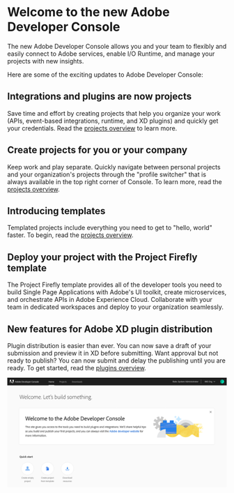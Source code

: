 # Welcome to the new Adobe Developer Console

The new Adobe Developer Console allows you and your team to flexibly and easily connect to Adobe services, enable I/O Runtime, and manage your projects with new insights. 

Here are some of the exciting updates to Adobe Developer Console:

## Integrations and plugins are now projects
    
Save time and effort by creating projects that help you organize your work (APIs, event-based integrations, runtime, and XD plugins) and quickly get your credentials. Read the [projects overview](projects.md) to learn more.

## Create projects for you or your company  
    
Keep work and play separate. Quickly navigate between personal projects and your organization's projects through the "profile switcher" that is always available in the top right corner of Console. To learn more, read the [projects overview](projects.md).

## Introducing templates

Templated projects include everything you need to get to "hello, world" faster. To begin, read the [projects overview](projects.md).

## Deploy your project with the Project Firefly template

The Project Firefly template provides all of the developer tools you need to build Single Page Applications with Adobe's UI toolkit, create microservices, and orchestrate APIs in Adobe Experience Cloud. Collaborate with your team in dedicated workspaces and deploy to your organization seamlessly. 

## New features for Adobe XD plugin distribution

Plugin distribution is easier than ever. You can now save a draft of your submission and preview it in XD before submitting. Want approval but not ready to publish? You can now submit and delay the publishing until you are ready. To get started, read the [plugins overview](plugins.md).

![](images/developer-console-home.png)

